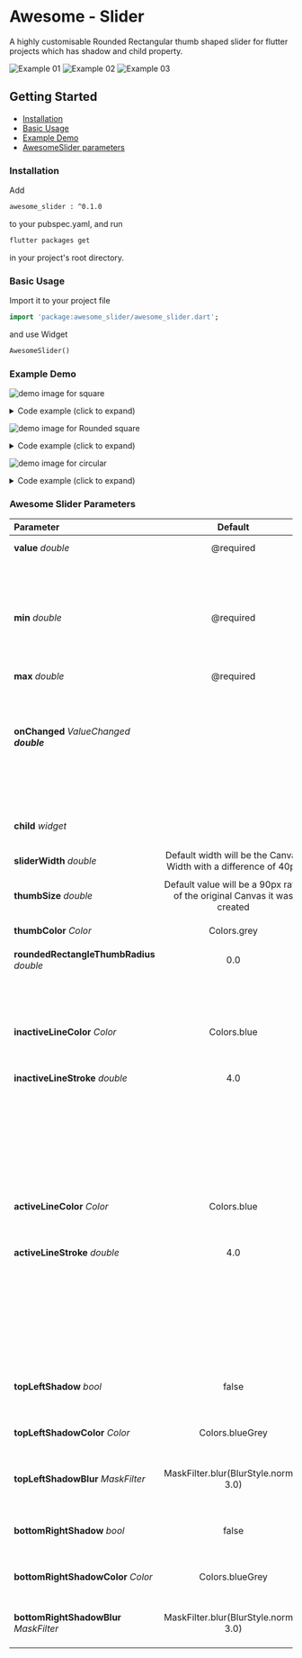 # Awesome - Slider

A highly customisable Rounded Rectangular thumb shaped slider for flutter projects which has shadow and child property.

![Example 01](screenfetch/squareThumb.gif) ![Example 02](screenfetch/rRThumb.gif)
![Example 03](screenfetch/circle.gif)

## Getting Started

- [Installation](#installation)
- [Basic Usage](#basic-usage)
- [Example Demo](#example-demo)
- [AwesomeSlider parameters](#awesomeslider-parameters)


### Installation

Add

```bash
awesome_slider : ^0.1.0
```
to your pubspec.yaml, and run


```bash
flutter packages get
```
in your project's root directory.

### Basic Usage

Import it to your project file

```dart
import 'package:awesome_slider/awesome_slider.dart';
```
and use Widget

```dart
AwesomeSlider()
```


### Example Demo


![demo image for square](screenfetch/squareThumb.gif)
<details>
  <summary>Code example (click to expand)</summary>

```dart
import 'package:flutter/material.dart';
import 'package:awesome_slider/awesome_slider.dart';

void main() => runApp(MainApp());

class MainApp extends StatefulWidget {
  @override
  _MainAppState createState() => _MainAppState();
}

class _MainAppState extends State<MainApp> {
  double valueOnTextWidget = 0.0;
  @override
  Widget build(BuildContext context) {
    return MaterialApp(
      home: Scaffold(
        body: Container(
          decoration: BoxDecoration(
            gradient: LinearGradient(
              colors: [Colors.lightGreen, Colors.green],
              begin: Alignment.topLeft,
              end: Alignment.bottomRight,
              stops: [0.0, 0.6],
            ),
          ),
          child: Column(
            children: <Widget>[
              SizedBox(
                height: 250.0,
              ),
              Text(
                valueOnTextWidget.round().toString(),
                style: TextStyle(color: Colors.white, fontSize: 150.0),
              ),
              SizedBox(
                height: 80.0,
              ),
              AwesomeSlider(
                value: valueOnTextWidget,
                min: 0.0,
                max: 100.0,
                thumbColor: Colors.lightGreen,
                roundedRectangleThumbRadius: 0.0,
                topLeftShadow: true,
                topLeftShadowColor: Colors.lightGreen.shade300,
                topLeftShadowBlur: MaskFilter.blur(BlurStyle.normal, 8.0),
                bottomRightShadow: true,
                bottomRightShadowColor: Colors.black.withOpacity(0.5),
                bottomRightShadowBlur: MaskFilter.blur(BlurStyle.normal, 7.0),
                activeLineStroke: 2.0,
                activeLineColor: Colors.greenAccent,
                inactiveLineColor: Colors.white,
                child: Center(
                    child: Text(
                  'Slide Me',
                  style: TextStyle(
                    color: Colors.white.withOpacity(0.7),
                    fontSize: 20.0,
                    fontWeight: FontWeight.bold,
                  ),
                )),
                onChanged: (double value) {
                  setState(() {
                    valueOnTextWidget = value;
                  });
                },
              ),
            ],
          ),
        ),
      ),
    );
  }
}

```
</details>


![demo image for Rounded square](screenfetch/rRThumb.gif)
<details>
  <summary>Code example (click to expand)</summary>

```dart
import 'package:flutter/material.dart';
import 'package:awesome_slider/awesome_slider.dart';

void main() => runApp(MainApp());

class MainApp extends StatefulWidget {
  @override
  _MainAppState createState() => _MainAppState();
}

class _MainAppState extends State<MainApp> {
  double valueOnTextWidget = 0.0;
  @override
  Widget build(BuildContext context) {
    return MaterialApp(
      home: Scaffold(
        body: Container(
          decoration: BoxDecoration(
            gradient: LinearGradient(
              colors: [
                Colors.lightBlueAccent,
                Color(0xFF100887).withOpacity(0.95)
              ],
              begin: Alignment.topLeft,
              end: Alignment.bottomRight,
              stops: [0.0, 0.5],
            ),
          ),
          child: Column(
            children: <Widget>[
              SizedBox(
                height: 250.0,
              ),
              Text(
                valueOnTextWidget.round().toString(),
                style: TextStyle(color: Colors.white, fontSize: 150.0),
              ),
              SizedBox(
                height: 80.0,
              ),
              AwesomeSlider(
                value: valueOnTextWidget,
                min: 0.0,
                max: 100.0,
                thumbColor: Color(0xFF100887),
                roundedRectangleThumbRadius: 25.0,
                thumbSize: 100.0,
                topLeftShadow: true,
                topLeftShadowColor: Colors.lightBlueAccent,
                topLeftShadowBlur: MaskFilter.blur(BlurStyle.normal, 11.0),
                bottomRightShadow: true,
                bottomRightShadowColor: Colors.white.withOpacity(0.5),
                bottomRightShadowBlur: MaskFilter.blur(BlurStyle.normal, 11.0),
                activeLineStroke: 2.0,
                activeLineColor: Colors.blueAccent,
                inactiveLineColor: Colors.white,
                child: Row(
                  mainAxisAlignment: MainAxisAlignment.center,
                  children: <Widget>[
                    Icon(
                      Icons.arrow_back_ios,
                      color: Colors.white,
                      size: 28.0,
                    ),
                    SizedBox(width: 10.0),
                    Icon(
                      Icons.arrow_forward_ios,
                      color: Colors.white,
                      size: 28.0,
                    )
                  ],
                ),
                onChanged: (double value) {
                  setState(() {
                    valueOnTextWidget = value;
                  });
                },
              ),
            ],
          ),
        ),
      ),
    );
  }
}

```
</details>



![demo image for circular](screenfetch/circle.gif)
<details>
  <summary>Code example (click to expand)</summary>

```dart
import 'package:flutter/material.dart';
import 'package:awesome_slider/awesome_slider.dart';

void main() => runApp(MainApp());

class MainApp extends StatefulWidget {
  @override
  _MainAppState createState() => _MainAppState();
}

class _MainAppState extends State<MainApp> {
  double valueOnTextWidget = 0.0;
  @override
  Widget build(BuildContext context) {
    return MaterialApp(
      home: Scaffold(
        body: Container(
          decoration: BoxDecoration(
            gradient: LinearGradient(
              colors: [Colors.redAccent.shade200, Color(0xFF890808)],
              begin: Alignment.topLeft,
              end: Alignment.bottomRight,
              stops: [0.0, 0.6],
            ),
          ),
          child: Column(
            children: <Widget>[
              SizedBox(
                height: 250.0,
              ),
              Text(
                valueOnTextWidget.round().toString(),
                style: TextStyle(color: Colors.white, fontSize: 150.0),
              ),
              SizedBox(
                height: 80.0,
              ),
              AwesomeSlider(
                value: valueOnTextWidget,
                min: 0.0,
                max: 100.0,
                thumbColor: Color(0xFF890808),
                roundedRectangleThumbRadius: 80.0,
                thumbSize: 100.0,
                topLeftShadow: true,
                topLeftShadowColor: Colors.redAccent,
                topLeftShadowBlur: MaskFilter.blur(BlurStyle.normal, 8.0),
                bottomRightShadow: true,
                bottomRightShadowColor: Colors.black,
                bottomRightShadowBlur: MaskFilter.blur(BlurStyle.normal, 7.0),
                activeLineStroke: 2.0,
                activeLineColor: Colors.redAccent,
                inactiveLineColor: Colors.white,
                child: Row(
                  mainAxisAlignment: MainAxisAlignment.center,
                  children: <Widget>[
                    Icon(
                      Icons.arrow_back,
                      color: Colors.white,
                      size: 28.0,
                    ),
                    SizedBox(width: 10.0),
                    Icon(
                      Icons.arrow_forward,
                      color: Colors.white,
                      size: 28.0,
                    )
                  ],
                ),
                onChanged: (double value) {
                  setState(() {
                    valueOnTextWidget = value;
                  });
                },
              ),
            ],
          ),
        ),
      ),
    );
  }
}
```
</details>



### Awesome Slider Parameters

| Parameter                 |                       Default                       | Description                                                                                                             |
| :------------------------ | :-------------------------------------------------: | :---------------------------------------------------------------------------------------------------------------------- |
| **value** *double*                   |                   @required                         | Value of the Slider Position                                              |
|                                      |                                                     | (**value**!=null)                                                         |
|                                      |                                                     |(**value** >= **min** && **value** <= **max**)                             |
|                                      |                                                     |                                                                           |
| **min** *double*                     |                   @required                         | minimum value for the Slider                                              |
|                                      |                                                     | (**min** !=null)                                                          |
|                                      |                                                     |(**min** <= **max**)                                                       |
|                                      |                                                     |                                                                           |
| **max** *double*                     |                   @required                         | maximum value for the Slider                                              |
|                                      |                                                     | (**max** != null)                                                         |
|                                      |                                                     |                                                                           |
| **onChanged** *ValueChanged **double*** |                                                  |    Called when the user starts selecting a new **value** for the slider.  |
|                                      |                                                     | Parameter for the **onChanged** must be a double                          |
|                                      |                                                     |                                                                           |
| **child** *widget*                   |                                                     | Provide a child Widget to the Slider Thumb.                               |
|                                      |                                                     |                                                                           |
| **sliderWidth** *double*             |Default width will be the Canvas Width with a difference of 40px| The Width of the Slider.                                       |
|                                      |                                                     |                                                                           |
| **thumbSize** *double*               |Default value will be a 90px ratio of the original Canvas it was created| Size of the thumb                                      |
|                                      |                                                     |                                                                           |
| **thumbColor** *Color*               |               Colors.grey                           | Colour of the thumb                                                       |
|                                      |                                                     |                                                                           |
| **roundedRectangleThumbRadius** *double*|                   0.0                            | Radius of Rounded Rectangle                                               |
|                                      |                                                     | more the radius, The square thumb turns to a Circle                        |
|                                      |                                                     |                                                                           |
| **inactiveLineColor** *Color*        |                Colors.blue                          | The color for the inactive portion of the slider track.                   |
|                                      |                                                     |                                                                           |
| **inactiveLineStroke** *double*      |                      4.0                            | The stroke value for the inactive portion of the slider track.            |
|                                      |                                                     | Value for **inactiveLineStroke** = **activeLineStroke** unless given different values for both|
|                                      |                                                     |                                                                           |
| **activeLineColor** *Color*          |                Colors.blue                          | The color for the active portion of the slider track.                     |
|                                      |                                                     |                                                                           |
| **activeLineStroke** *double*        |                      4.0                            | The stroke value for the active portion of the slider track.            |
|                                      |                                                     | Value for **activeLineStroke** = **inactiveLineStroke** unless given different values for both|
|                                      |                                                     |                                                                           |
| **topLeftShadow** *bool*             |                    false                            | Give true value if a Shadow required on Top - Left of the thumb           |
|                                      |                                                     |                                                                           |
| **topLeftShadowColor** *Color*       |                    Colors.blueGrey                  | Colour of shadow of Top - Left of the thumb                               |
|                                      |                                                     |                                                                           |
| **topLeftShadowBlur** *MaskFilter*   |       MaskFilter.blur(BlurStyle.normal, 3.0)        | MaskFilter blur value for shadow of Top - Left of the thumb               |
|                                      |                                                     |                                                                           |
| **bottomRightShadow** *bool*         |                    false                            | Give true value if a Shadow required on Bottom - Right of the thumb       |
|                                      |                                                     |                                                                           |
| **bottomRightShadowColor** *Color*   |                    Colors.blueGrey                  | Colour of shadow of Bottom - Right of the thumb                           |
|                                      |                                                     |                                                                           |
| **bottomRightShadowBlur** *MaskFilter*|       MaskFilter.blur(BlurStyle.normal, 3.0)       | MaskFilter blur value for shadow of Bottom - Right of the thumb           |






